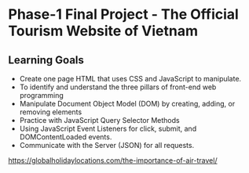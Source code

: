 # Phase-1 Final Project - The Official Tourism Website of Vietnam 

## Learning Goals
* Create one page HTML that uses CSS and JavaScript to manipulate.
* To identify and understand the three pillars of front-end web programming
* Manipulate Document Object Model (DOM) by creating, adding, or removing elements
* Practice with JavaScript Query Selector Methods
* Using JavaScript Event Listeners for click, submit, and DOMContentLoaded events.
* Communicate with the Server (JSON) for all requests.




https://globalholidaylocations.com/the-importance-of-air-travel/

